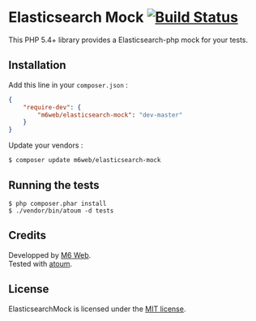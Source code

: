 # Elasticsearch Mock [![Build Status](https://secure.travis-ci.org/M6Web/ElasticsearchMock.png)](http://travis-ci.org/M6Web/ElasticsearchMock)

This PHP 5.4+ library provides a Elasticsearch-php mock for your tests.  

## Installation

Add this line in your `composer.json` :

```json
{
    "require-dev": {
        "m6web/elasticsearch-mock": "dev-master"
    }
}
```

Update your vendors :

```
$ composer update m6web/elasticsearch-mock
```

## Running the tests

```shell
$ php composer.phar install
$ ./vendor/bin/atoum -d tests
```

## Credits

Developped by [M6 Web](http://tech.m6web.fr/).  
Tested with [atoum](http://atoum.org).

## License

ElasticsearchMock is licensed under the [MIT license](LICENSE).
